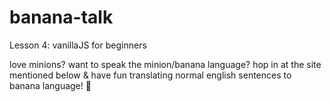 # banana-talk
Lesson 4: vanillaJS for beginners

love minions? want to speak the minion/banana language? hop in at the site mentioned below & have fun translating normal english sentences to banana language! 🍌
